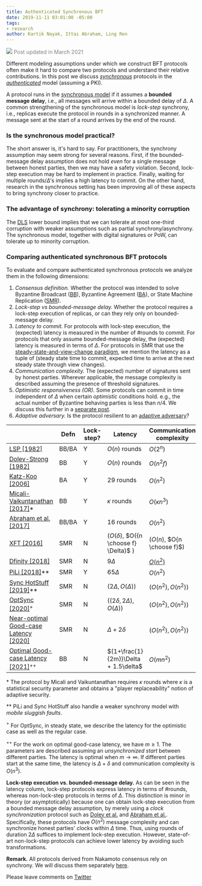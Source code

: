 ```yaml
---
title: Authenticated Synchronous BFT
date: 2019-11-11 03:01:00 -05:00
tags:
- research
author: Kartik Nayak, Ittai Abraham, Ling Ren
---
```


<span style="color:grey"> ![](https://github.githubassets.com/images/icons/emoji/unicode/23f0.png?v8) Post updated in March 2021</span>


Different modeling assumptions under which we construct BFT protocols often make it hard to compare two protocols and understand their relative contributions. In this post we discuss *[synchronous](https://decentralizedthoughts.github.io/2019-06-01-2019-5-31-models/)* protocols in the *[authenticated](https://decentralizedthoughts.github.io/2019-07-18-setup-assumptions/)* model (assuming a PKI).

A protocol runs in the [synchronous model](https://decentralizedthoughts.github.io/2019-06-01-2019-5-31-models/) if it assumes a **bounded message delay**, i.e., all messages will arrive within a bounded delay of $\Delta$. A common strengthening of the synchronous model is *lock-step* synchrony, i.e., replicas execute the protocol in rounds in a synchronized manner. A message sent at the start of a round arrives by the end of the round.

### Is the synchronous model practical?
The short answer is, it's hard to say. For practitioners, the synchrony assumption may seem strong for several reasons. First, if the bounded-message delay assumption does not hold *even* for a single message between honest parties, then we may have a safety violation. Second, lock-step execution may be hard to implement in practice. Finally, waiting for multiple rounds/$\Delta$’s implies a high latency to commit. On the other hand, research in the synchronous setting has been improving all of these aspects to bring synchrony closer to practice.

### The advantage of synchrony: tolerating a minority corruption
The [DLS](https://decentralizedthoughts.github.io/2019-06-25-on-the-impossibility-of-byzantine-agreement-for-n-equals-3f-in-partial-synchrony/) lower bound implies that we can tolerate at most one-third corruption with weaker assumptions such as partial synchrony/asynchrony.
The synchronous model, together with digital signatures or PoW, can tolerate up to minority corruption.

### Comparing authenticated synchronous BFT protocols
To evaluate and compare authenticated synchronous protocols we analyze them in the following dimensions:
1. *Consensus definition.* Whether the protocol was intended to solve Byzantine Broadcast ([BB](https://decentralizedthoughts.github.io/2019-06-27-defining-consensus/)), Byzantine Agreement ([BA](https://decentralizedthoughts.github.io/2019-06-27-defining-consensus/)), or State Machine Replication ([SMR](https://decentralizedthoughts.github.io/2019-10-15-consensus-for-state-machine-replication/)).
2. *Lock-step vs bounded-message delay.* Whether the protocol requires a lock-step execution of replicas, or can they rely only on bounded-message delay.
3. *Latency to commit.* For protocols with lock-step execution, the (expected) latency is measured in the number of \#rounds to commit. For protocols that only assume bounded-message delay, the (expected) latency is measured in terms of $\Delta$. For protocols in SMR that use the [steady-state-and-view-change paradigm](https://decentralizedthoughts.github.io/2019-10-15-consensus-for-state-machine-replication/), we mention the latency as a tuple of (steady state time to commit, expected time to arrive at the next steady state through view changes).
4. *Communication complexity.* The (expected) number of signatures sent by honest parties. Wherever applicable, the message complexity is described assuming the presence of threshold signatures.
5. *Optimistic responsiveness (OR).* Some protocols can commit in time independent of $\Delta$ when certain *optimistic* conditions hold. e.g., the actual number of Byzantine behaving parties is less than $n/4$. We discuss this further in a [separate post](https://decentralizedthoughts.github.io/2020-06-12-optimal-optimistic-responsiveness/).
6. *Adaptive adversary.* Is the protocol resilient to an [adaptive adversary](https://decentralizedthoughts.github.io/2019-06-07-modeling-the-adversary/)?

|                                                                                                                               | Defn  | Lock-step? | Latency                                             | Communication complexity        | OR? | Adaptive? |
|-------------------------------------------------------------------------------------------------------------------------------|-------|------------|-----------------------------------------------------|---------------------------|-----|-----------|
| [LSP \[1982\]](https://people.eecs.berkeley.edu/~luca/cs174/byzantine.pdf)                               | BB/BA | Y          | $O(n)$ rounds                                       | $O(2^n)$                  | N   | Y         |
| [Dolev-Strong \[1982\]](https://www.researchgate.net/publication/220616485_Authenticated_Algorithms_for_Byzantine_Agreement) | BB    | Y          | $O(n)$ rounds                                       | $O(n^2f)$                 | N   | Y         |
| [Katz-Koo \[2006\]](https://eprint.iacr.org/2006/065.pdf)                                                                    | BA    | Y          | $29$ rounds                                         | $O(n^2)$                  | N   | Y         |
| [Micali-Vaikuntanathan \[2017\]](https://dspace.mit.edu/bitstream/handle/1721.1/107927/MIT-CSAIL-TR-2017-004.pdf?sequence=1&isAllowed=y)\* | BB  | Y | $\kappa$ rounds | $O(\kappa n^3)$ | N | Y |
| [Abraham et al. \[2017\]](https://eprint.iacr.org/2018/1028.pdf)                                                                 | BB/BA | Y          | $16$ rounds                                         | $O(n^2)$                  | N   | Y         |
| [XFT \[2016\]](https://www.usenix.org/system/files/conference/osdi16/osdi16-liu.pdf)               | SMR   | N           | ($O(\delta)$, $O({n \choose f} \Delta)$ ) | ($O(n)$, $O{n \choose f}$) | Y    | N         |
| [Dfinity \[2018\]](https://dfinity.org/static/dfinity-consensus-0325c35128c72b42df7dd30c22c41208.pdf)                                                              | SMR   | N          | $9\Delta$                                           | [$O(n^2)$](https://eprint.iacr.org/2018/1153.pdf)                 | N   | N         |
| [PiLi \[2018\]](https://eprint.iacr.org/2018/980.pdf)\*\*                                                                            | SMR   | Y          | $65\Delta$                                         | $O(n^2)$                  | Y   | N         |
| [Sync HotStuff \[2019\]](https://eprint.iacr.org/2019/270.pdf)\*\*                                                                   | SMR   | N          | $(2\Delta, O(\Delta))$                                | $(O(n^2), O(n^2))$        | Y   | N         |
| [OptSync \[2020\]](https://eprint.iacr.org/2020/458.pdf)$^+$ | SMR | N | $((2\delta, 2\Delta), O(\Delta))$ | $(O(n^2), O(n^2))$ | Y | N |
| [Near-optimal Good-case Latency \[2020\]](https://arxiv.org/abs/2003.13155) | SMR | N | $\Delta + 2\delta$ | $(O(n^2), O(n^2))$ | N | N |
| [Optimal Good-case Latency \[2021\]](https://arxiv.org/pdf/2102.07240.pdf)$^{++}$ | BB | N | $(1+\frac{1}{2m})\Delta + 1.5\delta$ | $O(mn^2)$ | N | N |

\* The protocol by Micali and Vaikuntanathan requires $\kappa$ rounds where $\kappa$ is a statistical security parameter and obtains a "player replaceability" notion of adaptive security.

\*\* PiLi and Sync HotStuff also handle a weaker synchrony model with *mobile sluggish faults*.

$^+$ For OptSync, in steady state, we describe the latency for the optimistic case as well as the regular case.

$^{++}$ For the work on optimal good-case latency, we have $m \geq 1$. The parameters are described assuming an *unsynchronized start* between different parties. The latency is optimal when $m \rightarrow \infty$. If different parties start at the same time, the latency is $\Delta + \delta$ and communication complexity is $O(n^3)$.

**Lock-step execution vs. bounded-message delay.** As can be seen in the latency column, lock-step protocols express latency in terms of \#rounds, whereas non-lock-step protocols in terms of $\Delta$.
This distinction is minor in theory (or asymptotically) because one can obtain lock-step execution from a bounded message delay assumption, by merely using a *clock synchronization* protocol such as [Dolev et al.](http://citeseerx.ist.psu.edu/viewdoc/download?doi=10.1.1.499.2250&rep=rep1&type=pdf) and [Abraham et al.](https://eprint.iacr.org/2018/1028.pdf).
Specifically, these protocols have $O(n^2)$ message complexity and can synchronize honest parties' clocks within $\Delta$ time.
Thus, using rounds of duration $2\Delta$ suffices to implement lock-step execution.
However, state-of-art non-lock-step protocols can achieve lower latency by avoiding such transformations.

**Remark.** All protocols derived from Nakamoto consensus rely on synchrony. We will discuss them separately [here](https://decentralizedthoughts.github.io/2019-11-29-Analysis-Nakamoto/).

Please leave comments on [Twitter](https://twitter.com/kartik1507/status/1194393359399497733?s=20) 
